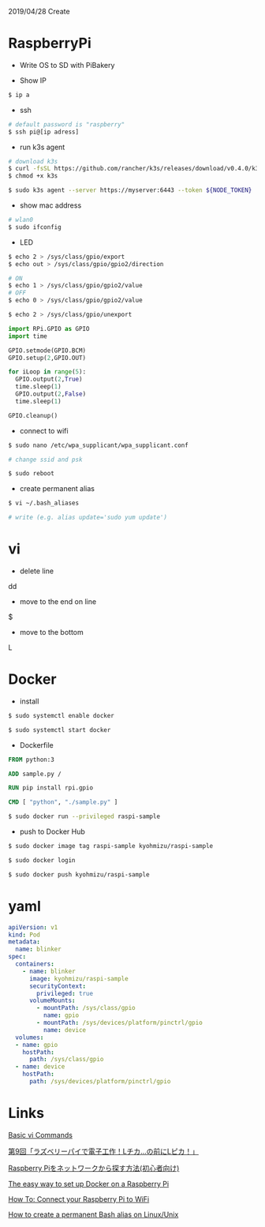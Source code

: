 2019/04/28 Create

# RaspberryPi

- Write OS to SD with PiBakery

- Show IP

```bash
$ ip a
```

- ssh

```bash
# default password is "raspberry"
$ ssh pi@[ip adress]
```

- run k3s agent

```bash
# download k3s
$ curl -fsSL https://github.com/rancher/k3s/releases/download/v0.4.0/k3s-armhf -o k3s
$ chmod +x k3s

$ sudo k3s agent --server https://myserver:6443 --token ${NODE_TOKEN}
```

- show mac address

```bash
# wlan0
$ sudo ifconfig
```

- LED

```bash
$ echo 2 > /sys/class/gpio/export
$ echo out > /sys/class/gpio/gpio2/direction

# ON
$ echo 1 > /sys/class/gpio/gpio2/value
# OFF
$ echo 0 > /sys/class/gpio/gpio2/value

$ echo 2 > /sys/class/gpio/unexport
```

```py:sample.py
import RPi.GPIO as GPIO
import time

GPIO.setmode(GPIO.BCM) 
GPIO.setup(2,GPIO.OUT)

for iLoop in range(5):
  GPIO.output(2,True)   
  time.sleep(1)
  GPIO.output(2,False)   
  time.sleep(1)

GPIO.cleanup()
```

- connect to wifi

```bash
$ sudo nano /etc/wpa_supplicant/wpa_supplicant.conf

# change ssid and psk

$ sudo reboot
```

- create permanent alias

```bash
$ vi ~/.bash_aliases

# write (e.g. alias update='sudo yum update')
```

# vi

- delete line

dd

- move to the end on line 

$

- move to the bottom

L

# Docker

- install

```bash
$ sudo systemctl enable docker

$ sudo systemctl start docker
```

- Dockerfile

```Dockerfile
FROM python:3

ADD sample.py /

RUN pip install rpi.gpio

CMD [ "python", "./sample.py" ]
```

```bash
$ sudo docker run --privileged raspi-sample
```

- push to Docker Hub

```bash
$ sudo docker image tag raspi-sample kyohmizu/raspi-sample

$ sudo docker login

$ sudo docker push kyohmizu/raspi-sample
```

# yaml

```yaml
apiVersion: v1
kind: Pod
metadata:
  name: blinker
spec:
  containers:
    - name: blinker
      image: kyohmizu/raspi-sample
      securityContext:
        privileged: true
      volumeMounts:
        - mountPath: /sys/class/gpio
          name: gpio
        - mountPath: /sys/devices/platform/pinctrl/gpio
          name: device
  volumes:
  - name: gpio
    hostPath:
      path: /sys/class/gpio
  - name: device
    hostPath:
      path: /sys/devices/platform/pinctrl/gpio
```

# Links

[Basic vi Commands](https://docs.oracle.com/cd/E19683-01/806-7612/6jgfmsvqf/index.html)

[第9回「ラズベリーパイで電子工作！Lチカ…の前にLピカ！」](https://deviceplus.jp/hobby/raspberrypi_entry_009/)

[Raspberry Piをネットワークから探す方法(初心者向け)](https://camp.isaax.io/ja/tips-ja/raspberry-pi/search_your_raspberrypi)

[The easy way to set up Docker on a Raspberry Pi](https://medium.freecodecamp.org/the-easy-way-to-set-up-docker-on-a-raspberry-pi-7d24ced073ef)

[How To: Connect your Raspberry Pi to WiFi](https://raspberrypihq.com/how-to-connect-your-raspberry-pi-to-wifi/)

[How to create a permanent Bash alias on Linux/Unix](https://www.cyberciti.biz/faq/create-permanent-bash-alias-linux-unix/)